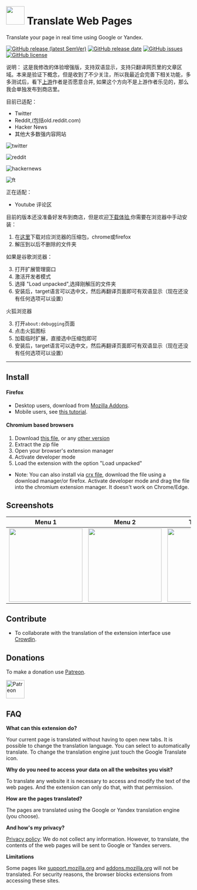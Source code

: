 
# <img src="https://github.com/FilipePS/Traduzir-paginas-web/blob/master/src/icons/icon-128.png" height="50"> Translate Web Pages

Translate your page in real time using Google or Yandex.

[![GitHub release (latest SemVer)](https://img.shields.io/github/v/release/FilipePS/Traduzir-paginas-web?label=latest%20version&sort=semver)](https://github.com/FilipePS/Traduzir-paginas-web/releases)
[![GitHub release date](https://img.shields.io/github/release-date/FilipePS/Traduzir-paginas-web?labely)](https://github.com/FilipePS/Traduzir-paginas-web/latest)
[![GitHub issues](https://img.shields.io/github/issues/FilipePS/Traduzir-paginas-web?color=red)](https://github.com/FilipePS/Traduzir-paginas-web/issues)
[![GitHub license](https://img.shields.io/github/license/FilipePS/Traduzir-paginas-web?color=lightgrey)](https://github.com/FilipePS/Traduzir-paginas-web/blob/master/LICENSE)


说明： 这是我修改的体验增强版，支持双语显示，支持只翻译网页里的文章区域。本来是验证下概念，但是收到了不少关注，所以我最近会完善下相关功能，多多测试后，看下[上游](https://github.com/FilipePS/Traduzir-paginas-web)作者是否愿意合并, 如果这个方向不是上游作者乐见的，那么我会单独发布到商店里。

目前已适配：

- Twitter
- Reddit,(包括old.reddit.com)
- Hacker News
- 其他大多数强内容网站

![twitter](assets/twitter.png)

![reddit](assets/reddit.png)

![hackernews](assets/hackernews.png)

![ft](assets/ft.png)

正在适配：

- Youtube 评论区

目前的版本还没准备好发布到商店，但是欢迎[下载体验](https://github.com/theowenyoung/Traduzir-paginas-web/releases),你需要在浏览器中手动安装：

1. 在[这里](https://github.com/theowenyoung/Traduzir-paginas-web/releases/tag/v0.0.1)下载对应浏览器的压缩包，chrome或firefox
2. 解压到以后不删除的文件夹

如果是谷歌浏览器：

3. 打开扩展管理窗口
4. 激活开发者模式
5. 选择 "Load unpacked",选择刚解压的文件夹
6. 安装后，target语言可以选中文，然后再翻译页面即可有双语显示（现在还没有任何选项可以设置）

火狐浏览器

3. 打开`about:debugging`页面
4. 点击火狐图标
5. 加载临时扩展，直接选中压缩包即可
6. 安装后，target语言可以选中文，然后再翻译页面即可有双语显示（现在还没有任何选项可以设置）


---


## Install

#### Firefox
- Desktop users, download from [Mozilla Addons](https://addons.mozilla.org/firefox/addon/traduzir-paginas-web/).
- Mobile users, see [this tutorial](https://www.ghacks.net/2020/10/01/you-can-now-install-any-add-on-in-firefox-nightly-for-android-but-it-is-complicated/).

#### Chromium based browsers

1. Download [this file](https://github.com/FilipePS/Traduzir-paginas-web/releases/download/v9.6/TWP.9.6.Chromium.zip), or any [other version](https://github.com/FilipePS/Traduzir-paginas-web/releases)
2. Extract the zip file
3. Open your browser's extension manager
4. Activate developer mode
5. Load the extension with the option "Load unpacked"
- Note: You can also install via [crx file](https://github.com/FilipePS/Traduzir-paginas-web/releases/download/v9.6/TWP.9.6.crx), download the file using a download manager/or firefox. Activate developer mode and drag the file into the chromium extension manager. It doesn't work on Chrome/Edge.

## Screenshots
| Menu 1 | Menu 2 | Translated |
| :--: | :--: | :--: |
| <img src="https://addons.mozilla.org/user-media/previews/full/258/258434.png" height="200"> | <img src="https://addons.mozilla.org/user-media/previews/full/258/258435.png" height="200"> | <img src="https://addons.mozilla.org/user-media/previews/full/258/258436.png" height="200"> |

## Contribute

- To collaborate with the translation of the extension interface use [Crowdin](https://crowdin.com/project/translate-web-pages).

## Donations

To make a donation use [Patreon](https://www.patreon.com/filipeps).

[<img src="https://github.com/FilipePS/Traduzir-paginas-web/blob/master/src/icons/patreon.png" alt="Patreon" height="50">](https://www.patreon.com/filipeps)

## FAQ

**What can this extension do?**

Your current page is translated without having to open new tabs.
It is possible to change the translation language.
You can select to automatically translate.
To change the translation engine just touch the Google Translate icon. 

**Why do you need to access your data on all the websites you visit?**

To translate any website it is necessary to access and modify the text of the web pages. And the extension can only do that, with that permission.

**How are the pages translated?**

The pages are translated using the Google or Yandex translation engine (you choose).

**And how's my privacy?**

[Privacy policy](https://addons.mozilla.org/addon/traduzir-paginas-web/privacy/): We do not collect any information. However, to translate, the contents of the web pages will be sent to Google or Yandex servers.

**Limitations**

Some pages like [support.mozilla.org](https://support.mozilla.org/) and [addons.mozilla.org](http://addons.mozilla.org/) will not be translated. For security reasons, the browser blocks extensions from accessing these sites.
